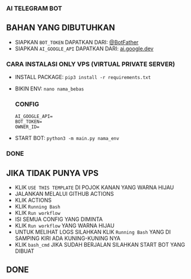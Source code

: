 ### AI TELEGRAM BOT
   ## BAHAN YANG DIBUTUHKAN 
   - SIAPKAN `BOT_TOKEN` DAPATKAN DARI: [@BotFather](https://t.me/BotFather)
   - SIAPKAN `AI_GOOGLE_API` DAPATKAN DARI: [ai.google.dev](https://ai.google.dev)

### CARA INSTALASI ONLY VPS (VIRTUAL PRIVATE SERVER)
   - INSTALL PACKAGE: `pip3 install -r requirements.txt`
   - BIKIN ENV: `nano nama_bebas`
      ### CONFIG
         
         AI_GOOGLE_API=
         BOT_TOKEN=
         OWNER_ID=
         
   - START BOT: `python3 -m main.py nama_env`

### DONE

## JIKA TIDAK PUNYA VPS 
- KLIK `USE THIS TEMPLATE` DI POJOK KANAN YANG WARNA HIJAU
- JALANKAN MELALUI GITHUB ACTIONS
- KLIK ACTIONS
- KLIK `Running Bash`
- KLIK `Run workflow`
- ISI SEMUA CONFIG YANG DIMINTA
- KLIK `Run workflow` YANG WARNA HIJAU
- UNTUK MELIHAT LOGS SILAHKAN KLIK `Running Bash` YANG DI SAMPING KIRI ADA KUNING-KUNING NYA
- KLIK `bash_cmd` JIKA SUDAH BERJALAN SILAHKAN START BOT YANG DIBUAT
## DONE
